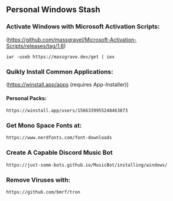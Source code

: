 ## Personal Windows Stash








### Activate Windows with Microsoft Activation Scripts:
(https://github.com/massgravel/Microsoft-Activation-Scripts/releases/tag/1.6)
```
iwr -useb https://massgrave.dev/get | iex
```
### Quikly Install Common Applications:
(https://winstall.app/apps (requires App-Installer))
#### Personal Packs:
```
https://winstall.app/users/1566339955248463873
```
### Get Mono Space Fonts at:
```
https://www.nerdfonts.com/font-downloads
```
### Create A Capable Discord Music Bot 
```
https://just-some-bots.github.io/MusicBot/installing/windows/
```
### Remove Viruses with: 
```
https://github.com/bmrf/tron
```

